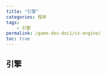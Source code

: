 ```yaml
---
title: "引擎"
categories: 程序
tags:
    - 引擎
permalink: /game-dev-doc1/cx-engine/
toc: true
---
```


## 引擎
